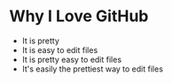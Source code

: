 # Why I Love GitHub

* It is pretty
* It is easy to edit files
* It is pretty easy to edit files
* It's easily the prettiest way to edit files